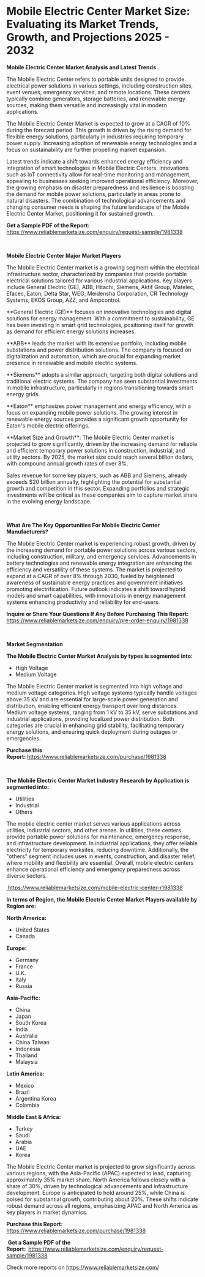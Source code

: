 <p><h1>Mobile Electric Center Market Size: Evaluating its Market Trends, Growth, and Projections 2025 - 2032</h1></p><p><strong>Mobile Electric Center Market Analysis and Latest Trends</strong></p>
<p><p>The Mobile Electric Center refers to portable units designed to provide electrical power solutions in various settings, including construction sites, event venues, emergency services, and remote locations. These centers typically combine generators, storage batteries, and renewable energy sources, making them versatile and increasingly vital in modern applications. </p><p>The Mobile Electric Center Market is expected to grow at a CAGR of 10% during the forecast period. This growth is driven by the rising demand for flexible energy solutions, particularly in industries requiring temporary power supply. Increasing adoption of renewable energy technologies and a focus on sustainability are further propelling market expansion. </p><p>Latest trends indicate a shift towards enhanced energy efficiency and integration of smart technologies in Mobile Electric Centers. Innovations such as IoT connectivity allow for real-time monitoring and management, appealing to businesses seeking improved operational efficiency. Moreover, the growing emphasis on disaster preparedness and resilience is boosting the demand for mobile power solutions, particularly in areas prone to natural disasters. The combination of technological advancements and changing consumer needs is shaping the future landscape of the Mobile Electric Center Market, positioning it for sustained growth.</p></p>
<p><strong>Get a Sample PDF of the Report:&nbsp;</strong> <a href="https://www.reliablemarketsize.com/enquiry/request-sample/1981338?utm_campaign=1845&utm_medium=2&utm_source=Github&utm_content=ia&utm_term=14022025&utm_id=mobile-electric-center">https://www.reliablemarketsize.com/enquiry/request-sample/1981338</a></p>
<p>&nbsp;</p>
<p><strong>Mobile Electric Center Major Market Players</strong></p>
<p><p>The Mobile Electric Center market is a growing segment within the electrical infrastructure sector, characterized by companies that provide portable electrical solutions tailored for various industrial applications. Key players include General Electric (GE), ABB, Hitachi, Siemens, Aktif Group, Matelec, Efacec, Eaton, Delta Star, WEG, Meidensha Corporation, CR Technology Systems, EKOS Group, AZZ, and Ampcontrol.</p><p>**General Electric (GE)** focuses on innovative technologies and digital solutions for energy management. With a commitment to sustainability, GE has been investing in smart grid technologies, positioning itself for growth as demand for efficient energy solutions increases.</p><p>**ABB** leads the market with its extensive portfolio, including mobile substations and power distribution solutions. The company is focused on digitalization and automation, which are crucial for expanding market presence in renewable and mobile electric systems.</p><p>**Siemens** adopts a similar approach, targeting both digital solutions and traditional electric systems. The company has seen substantial investments in mobile infrastructure, particularly in regions transitioning towards smart energy grids.</p><p>**Eaton** emphasizes power management and energy efficiency, with a focus on expanding mobile power solutions. The growing interest in renewable energy sources provides a significant growth opportunity for Eaton's mobile electric offerings.</p><p>**Market Size and Growth**: The Mobile Electric Center market is projected to grow significantly, driven by the increasing demand for reliable and efficient temporary power solutions in construction, industrial, and utility sectors. By 2025, the market size could reach several billion dollars, with compound annual growth rates of over 8%.</p><p>Sales revenue for some key players, such as ABB and Siemens, already exceeds $20 billion annually, highlighting the potential for substantial growth and competition in this sector. Expanding portfolios and strategic investments will be critical as these companies aim to capture market share in the evolving energy landscape.</p></p>
<p>&nbsp;</p>
<p><strong>What Are The Key Opportunities For Mobile Electric Center Manufacturers?</strong></p>
<p><p>The Mobile Electric Center market is experiencing robust growth, driven by the increasing demand for portable power solutions across various sectors, including construction, military, and emergency services. Advancements in battery technologies and renewable energy integration are enhancing the efficiency and versatility of these systems. The market is projected to expand at a CAGR of over 8% through 2030, fueled by heightened awareness of sustainable energy practices and government initiatives promoting electrification. Future outlook indicates a shift toward hybrid models and smart capabilities, with innovations in energy management systems enhancing productivity and reliability for end-users.</p></p>
<p><strong>Inquire or Share Your Questions If Any Before Purchasing This Report:</strong> <a href="https://www.reliablemarketsize.com/enquiry/pre-order-enquiry/1981338?utm_campaign=1845&utm_medium=2&utm_source=Github&utm_content=ia&utm_term=14022025&utm_id=mobile-electric-center">https://www.reliablemarketsize.com/enquiry/pre-order-enquiry/1981338</a></p>
<p>&nbsp;</p>
<p><strong>Market Segmentation</strong></p>
<p><strong>The Mobile Electric Center Market Analysis by types is segmented into:</strong></p>
<p><ul><li>High Voltage</li><li>Medium Voltage</li></ul></p>
<p><p>The Mobile Electric Center market is segmented into high voltage and medium voltage categories. High voltage systems typically handle voltages above 35 kV and are essential for large-scale power generation and distribution, enabling efficient energy transport over long distances. Medium voltage systems, ranging from 1 kV to 35 kV, serve substations and industrial applications, providing localized power distribution. Both categories are crucial in enhancing grid stability, facilitating temporary energy solutions, and ensuring quick deployment during outages or emergencies.</p></p>
<p><strong>Purchase this Report:&nbsp;</strong><a href="https://www.reliablemarketsize.com/purchase/1981338?utm_campaign=1845&utm_medium=2&utm_source=Github&utm_content=ia&utm_term=14022025&utm_id=mobile-electric-center">https://www.reliablemarketsize.com/purchase/1981338</a></p>
<p>&nbsp;</p>
<p><strong>The Mobile Electric Center Market Industry Research by Application is segmented into:</strong></p>
<p><ul><li>Utilities</li><li>Industrial</li><li>Others</li></ul></p>
<p><p>The mobile electric center market serves various applications across utilities, industrial sectors, and other arenas. In utilities, these centers provide portable power solutions for maintenance, emergency response, and infrastructure development. In industrial applications, they offer reliable electricity for temporary worksites, reducing downtime. Additionally, the "others" segment includes uses in events, construction, and disaster relief, where mobility and flexibility are essential. Overall, mobile electric centers enhance operational efficiency and emergency preparedness across diverse sectors.</p></p>
<p><a href="https://www.reliablemarketsize.com/mobile-electric-center-r1981338?utm_campaign=1845&utm_medium=2&utm_source=Github&utm_content=ia&utm_term=14022025&utm_id=mobile-electric-center">&nbsp;https://www.reliablemarketsize.com/mobile-electric-center-r1981338</a></p>
<p><strong>In terms of Region, the Mobile Electric Center Market Players available by Region are:</strong></p>
<p>
    <p> <strong> North America: </strong>
        <ul>
            <li>United States</li>
            <li>Canada</li>
        </ul>
        </p> 
    <p> <strong> Europe: </strong>
        <ul>
            <li>Germany</li>
            <li>France</li>
            <li>U.K.</li>
            <li>Italy</li>
            <li>Russia</li>
        </ul>
        </p> 
    <p> <strong> Asia-Pacific: </strong>
        <ul>
            <li>China</li>
            <li>Japan</li>
            <li>South Korea</li>
            <li>India</li>
            <li>Australia</li>
            <li>China Taiwan</li>
            <li>Indonesia</li>
            <li>Thailand</li>
            <li>Malaysia</li>
        </ul>
        </p> 
    <p> <strong> Latin America: </strong>
        <ul>
            <li>Mexico</li>
            <li>Brazil</li>
            <li>Argentina Korea</li>
            <li>Colombia</li>
        </ul>
        </p> 
    <p> <strong> Middle East & Africa: </strong>
        <ul>
            <li>Turkey</li>
            <li>Saudi</li>
            <li>Arabia</li>
            <li>UAE</li>
            <li>Korea</li>
        </ul>
    </p>
    </p>
<p><p>The Mobile Electric Center market is projected to grow significantly across various regions, with the Asia-Pacific (APAC) expected to lead, capturing approximately 35% market share. North America follows closely with a share of 30%, driven by technological advancements and infrastructure development. Europe is anticipated to hold around 25%, while China is poised for substantial growth, contributing about 20%. These shifts indicate robust demand across all regions, emphasizing APAC and North America as key players in market dynamics.</p></p>
<p><strong>Purchase this Report: </strong><a href="https://www.reliablemarketsize.com/purchase/1981338?utm_campaign=1845&utm_medium=2&utm_source=Github&utm_content=ia&utm_term=14022025&utm_id=mobile-electric-center">https://www.reliablemarketsize.com/purchase/1981338</a></p>
<p>&nbsp;<strong>Get a Sample PDF of the Report:&nbsp;&nbsp;</strong><a href="https://www.reliablemarketsize.com/enquiry/request-sample/1981338?utm_campaign=1845&utm_medium=2&utm_source=Github&utm_content=ia&utm_term=14022025&utm_id=mobile-electric-center">https://www.reliablemarketsize.com/enquiry/request-sample/1981338</a></p>
<p><strong></strong></p>
<p>Check more reports on <a href="https://www.reliablemarketsize.com/?utm_campaign=1845&utm_medium=2&utm_source=Github&utm_content=ia&utm_term=14022025&utm_id=mobile-electric-center">https://www.reliablemarketsize.com/</a></p>